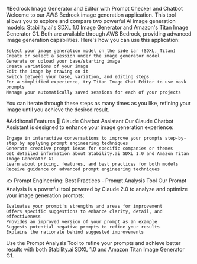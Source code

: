 #Bedrock Image Generator and Editor with Prompt Checker and Chatbot
Welcome to our AWS Bedrock image generation application. This tool allows you to explore and compare two powerful AI image generation models: Stability.ai's SDXL 1.0 Image Generator and Amazon's Titan Image Generator G1. Both are available through AWS Bedrock, providing advanced image generation capabilities.
Here's how you can use this application:

    Select your image generation model on the side bar (SDXL, Titan)
    Create or select a session under the image generator model
    Generate or upload your base/starting image
    Create variations of your image
    Edit the image by drawing on it
    Switch between your base, variation, and editing steps
    For a simplified experience, try Titan Image Chat Editor to use mask prompts
    Manage your automatically saved sessions for each of your projects

You can iterate through these steps as many times as you like, refining your image until you achieve the desired result.

#Additonal Features
🤖 Claude Chatbot Assistant
Our Claude Chatbot Assistant is designed to enhance your image generation experience:

    Engage in interactive conversations to improve your prompts step-by-step by applying prompt engineering techniques
    Generate creative prompt ideas for specific companies or themes
    Get detailed information about Stability.ai SDXL 1.0 and Amazon Titan Image Generator G1
    Learn about pricing, features, and best practices for both models
    Receive guidance on advanced prompt engineering techniques

✍️ Prompt Engineering: Best Practices - Prompt Analysis Tool
Our Prompt Analysis is a powerful tool powered by Claude 2.0 to analyze and optimize your image generation prompts:

    Evaluates your prompt's strengths and areas for improvement
    Offers specific suggestions to enhance clarity, detail, and effectiveness
    Provides an improved version of your prompt as an example
    Suggests potential negative prompts to refine your results
    Explains the rationale behind suggested improvements

Use the Prompt Analysis Tool to refine your prompts and achieve better results with both Stability.ai SDXL 1.0 and Amazon Titan Image Generator G1.

